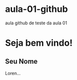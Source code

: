 # aula-01-github
aula github de teste da aula 01
<h1>Seja bem vindo!</h1>
<h2>Seu Nome</h2>
<p>Loren...</p>
